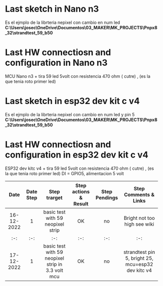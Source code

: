 # Last sketch in Nano n3
Es el ejmplo de la librteria nepixel con cambio en num led
**C:\Users\josec\OneDrive\Documentos\03_MAKER\MK_PROJECTS\Pnpx8_32\strandtest_59_b50**

# Last HW connectiosn and configuration in Nano n3
MCU Nano n3 + tira 59 led 5volt con resistencia 470 ohm ( cutre) , (es la que tenia roto primer led)

# Last sketch in esp32 dev kit c v4
Es el ejmplo de la librteria nepixel con cambio en num led y pin 5
**C:\Users\josec\OneDrive\Documentos\03_MAKER\MK_PROJECTS\Pnpx8_32\strandtest_59_b50**

# Last HW connectiosn and configuration in esp32 dev kit c v4
ESP32 dev kitc v4 + tira 59 led 5volt con resistencia 470 ohm ( cutre) , (es la que tenia roto primer led) DI = GPIO5, alimentacion 5 volt


| Date | Date Step | Step trarget | Step actions & Result | Step Pendings | Step Comments & Links |
:-: | :-: | :-: | :-: | :-: | :-: |
| 16-12-2022 | 1 | basic test with 59 neopixel strip | OK |  no  |  Bright not too high see wiki  |
:-: | :-: | :-: | :-: | :-: | :-: |
| 17-12-2022 | 1 | basic test with 59 neopixel strip in 3.3 volt mcu| OK |  no  |  strandtest pin 5, bright 25, mcu=esp32 dev kitc v4  |
